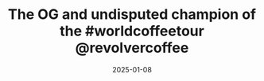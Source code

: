 ---
layout: post
title: "The OG and undisputed champion of the #worldcoffeetour @revolvercoffee"
date: 2025-01-08
city: "Unknown"
country: "Unknown"
continent: "World"
latitude: null
longitude: null
cafe_name: ""
rating: 
notes: "The OG and undisputed champion of the @revolvercoffee"
image_url: "/media/posts/202501/472856839_18488703031001623_7918055440263067359_n_18211229764295559.jpg"
images:
  - "/media/posts/202501/472856839_18488703031001623_7918055440263067359_n_18211229764295559.jpg"
  - "/media/posts/202501/472903344_18488703043001623_439807594919527250_n_17854403829361058.jpg"
  - "/media/posts/202501/472271213_18488703052001623_7474520741606906713_n_18056445724817790.jpg"
  - "/media/posts/202501/473044668_18488703064001623_2583935669114889446_n_18024867836331102.jpg"
  - "/media/posts/202501/472935702_18488703082001623_279911500464384815_n_18102860443484416.jpg"
  - "/media/posts/202501/472937567_18488703073001623_7380568467934822325_n_18067066582631059.jpg"
instagram_url: ""
---